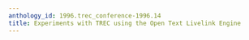 ```yaml
---
anthology_id: 1996.trec_conference-1996.14
title: Experiments with TREC using the Open Text Livelink Engine
---
```


